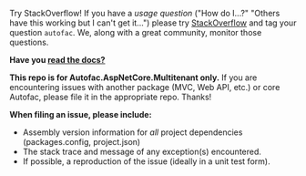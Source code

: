 Try StackOverflow! If you have a _usage question_ ("How do I...?" "Others have this working but I can't get it...") please try [StackOverflow](https://stackoverflow.com) and tag your question `autofac`. We, along with a great community, monitor those questions.

**Have you [read the docs?](https://autofac.readthedocs.io/)**

**This repo is for Autofac.AspNetCore.Multitenant only.** If you are encountering issues with another package (MVC, Web API, etc.) or core Autofac, please file it in the appropriate repo. Thanks!

**When filing an issue, please include:**

- Assembly version information for _all_ project dependencies (packages.config, project.json)
- The stack trace and message of any exception(s) encountered.
- If possible, a reproduction of the issue (ideally in a unit test form).
